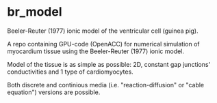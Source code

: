 # br_model
Beeler-Reuter (1977) ionic model of the ventricular cell (guinea pig).

A repo containing GPU-code (OpenACC) for numerical simulation of myocardium tissue using the Beeler-Reuter (1977) ionic model.

Model of the tissue is as simple as possible: 2D, constant gap junctions' conductivities and 1 type of cardiomyocytes.

Both discrete and continious media (i.e. "reaction-diffusion" or "cable equation") versions are possible.
